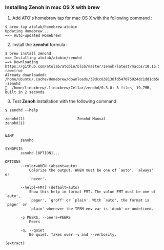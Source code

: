 ### Installing Zenoh in mac OS X with brew

1. Add ATO's homebrew tap for mac OS X with the following command :

```
$ brew tap atolab/homebrew-atobin
Updating Homebrew...
==> Auto-updated Homebrew!
```

2. Install the **zenohd** formula :

```
$ brew install zenohd
==> Installing atolab/atobin/zenohd 
==> Downloading https://github.com/atolab/atobin/blob/master/zenoh/latest/macos/10.15.5/zenohd?raw=true
Already downloaded: /home/ubuntu/.cache/Homebrew/downloads/38dcc638138fd547075924dc1dd1db5d38c4ea1e164420e9a307dad4435e0dae--zenohd
🍺  /home/linuxbrew/.linuxbrew/Cellar/zenohd/0.3.0: 3 files, 19.7MB, built in 2 seconds
```

3. Test **Zenoh** installation with the following command:

```
$ zenohd --help

zenohd(1)                        Zenohd Manual                       zenohd(1)


NAME
       zenohd

SYNOPSIS
       zenohd [OPTION]...

OPTIONS
       --color=WHEN (absent=auto)
           Colorize the output. WHEN must be one of `auto', `always' or
           `never'.

       --help[=FMT] (default=auto)
           Show this help in format FMT. The value FMT must be one of `auto',
           `pager', `groff' or `plain'. With `auto', the format is `pager` or
           `plain' whenever the TERM env var is `dumb' or undefined.

       -p PEERS, --peers=PEERS
           Peers

       -q, --quiet
           Be quiet. Takes over -v and --verbosity.

(extract)
```

